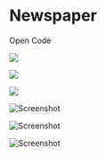 # Newspaper
Open Code

![](https://https://media.giphy.com/media/APq0XFdvcrrSbUQAkv/giphy.gif)

![](http://i.imgur.com/Ssfp7.gif)

![](http://i.imgur.com/60bts.gif)

![Screenshot](https://lh3.googleusercontent.com/rEN1WU9UQBjgqXeHDXxYK158CE53ZdWkOk3mDcjP5Ef6_2WN7QnJOHrzjgPyJJkyOw=w3384-h1604-rw)

![Screenshot](https://lh3.googleusercontent.com/wdoKMN39C75SzwOK9mJ08Bathd5ZhO9bfurvEHUmty366mC7ebjJsNrXNwQmE_uen4o=w3384-h1604-rw)

![Screenshot](https://lh3.googleusercontent.com/wAFMQbhWZQJ7CTZUDY5OqBb2i1LPDlGooH4wp4LlXMkvSR9CAaPIcAqrSdAOKwHhHOg=w3384-h1604-rw)
